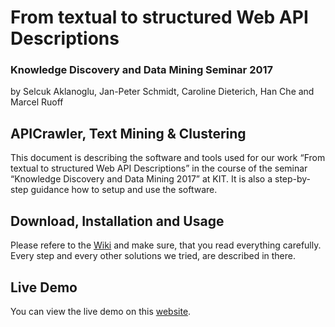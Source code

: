 # From textual to structured Web API Descriptions
### Knowledge Discovery and Data Mining Seminar 2017
by Selcuk Aklanoglu, Jan-Peter Schmidt, Caroline Dieterich, Han Che and Marcel Ruoff

## APICrawler, Text Mining & Clustering
This document is describing the software and tools used for our work “From textual to structured Web API Descriptions” in the course of the seminar “Knowledge Discovery and Data Mining 2017” at KIT. It is also a step-by-step guidance how to setup and use the software.

## Download, Installation and Usage
Please refere to the [Wiki](../../wiki/1.Start) and make sure, that you read everything carefully. Every step and every other solutions we tried, are described in there.

## Live Demo
You can view the live demo on this [website](http://webapi.bplaced.net).
